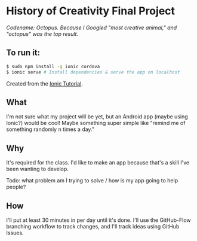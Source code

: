 # History of Creativity Final Project

_Codename: Octopus.  Because I Googled "most creative animal," and "octopus" was the top result._

## To run it: 

```bash
$ sudo npm install -g ionic cordova
$ ionic serve # Install dependencies & serve the app on localhost
```

Created from the [Ionic Tutorial].

## What 

I'm not sure what my project will be yet, but an Android app (maybe using Ionic?) would be cool!  Maybe something super simple like "remind me of something randomly n times a day."

## Why

It's required for the class.  I'd like to make an app because that's a skill I've been wanting to develop.

Todo: what problem am I trying to solve / how is my app going to help people?

## How

I'll put at least 30 minutes in per day until it's done.  I'll use the GitHub-Flow branching workflow to track changes, and I'll track ideas using GitHub Issues.  


<!-- Sources -->
[Ionic Tutorial]: http://ionicframework.com/docs//intro/tutorial/